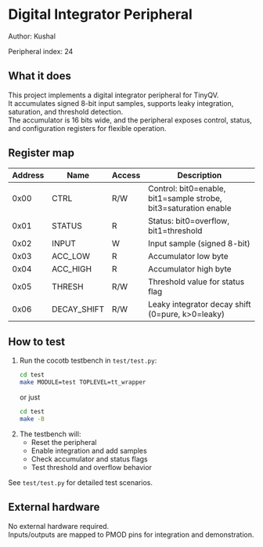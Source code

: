 <!---

This file is used to generate your project datasheet. Please fill in the information below and delete any unused
sections.

The peripheral index is the number TinyQV will use to select your peripheral.  You will pick a free
slot when raising the pull request against the main TinyQV repository, and can fill this in then.  You
also need to set this value as the PERIPHERAL_NUM in your test script.

You can also include images in this folder and reference them in the markdown. Each image must be less than
512 kb in size, and the combined size of all images must be less than 1 MB.
-->


# Digital Integrator Peripheral

Author: Kushal

Peripheral index: 24

## What it does

This project implements a digital integrator peripheral for TinyQV.  
It accumulates signed 8-bit input samples, supports leaky integration, saturation, and threshold detection.  
The accumulator is 16 bits wide, and the peripheral exposes control, status, and configuration registers for flexible operation.

## Register map

| Address | Name        | Access | Description                                                      |
|---------|-------------|--------|------------------------------------------------------------------|
| 0x00    | CTRL        | R/W    | Control: bit0=enable, bit1=sample strobe, bit3=saturation enable |
| 0x01    | STATUS      | R      | Status: bit0=overflow, bit1=threshold                            |
| 0x02    | INPUT       | W      | Input sample (signed 8-bit)                                      |
| 0x03    | ACC_LOW     | R      | Accumulator low byte                                             |
| 0x04    | ACC_HIGH    | R      | Accumulator high byte                                            |
| 0x05    | THRESH      | R/W    | Threshold value for status flag                                  |
| 0x06    | DECAY_SHIFT | R/W    | Leaky integrator decay shift (0=pure, k>0=leaky)                 |

## How to test

1. Run the cocotb testbench in `test/test.py`:
	```sh
	cd test
	make MODULE=test TOPLEVEL=tt_wrapper
    ```
    or just
    ```sh
	cd test 
    make -B
	```
2. The testbench will:
	- Reset the peripheral
	- Enable integration and add samples
	- Check accumulator and status flags
	- Test threshold and overflow behavior

See `test/test.py` for detailed test scenarios.

## External hardware

No external hardware required.  
Inputs/outputs are mapped to PMOD pins for integration and demonstration.
